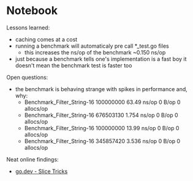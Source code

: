 # Notebook

Lessons learned:

- caching comes at a cost
- running a benchmark will automaticaly pre call \*\_test.go files
  - this increases the ns/op of the benchmark ~0.150 ns/op
- just because a benchmark tells one's implementation is a fast boy it doesn't mean the benchmark test is faster too

Open questions:

- the benchmark is behaving strange with spikes in performance and, why:
  - Benchmark_Filter_String-16 100000000 63.49 ns/op 0 B/op 0 allocs/op
  - Benchmark_Filter_String-16 676503130 1.754 ns/op 0 B/op 0 allocs/op
  - Benchmark_Filter_String-16 100000000 13.99 ns/op 0 B/op 0 allocs/op
  - Benchmark_Filter_String-16 345857420 3.536 ns/op 0 B/op 0 allocs/op

Neat online findings:

- [go.dev - Slice Tricks](https://go.dev/wiki/SliceTricks)
